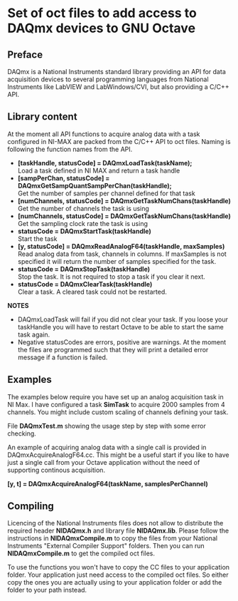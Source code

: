 # Set of oct files to add access to DAQmx devices to GNU Octave

## Preface
DAQmx is a National Instruments standard library providing an API for data acquisition devices to several programming
languages from National Instruments like LabVIEW and LabWindows/CVI, but also providing a C/C++ API.

## Library content
At the moment all API functions to acquire analog data with a task configured in NI-MAX are packed
from the C/C++ API to oct files. Naming is following the function names from the API.

- **[taskHandle, statusCode] = DAQmxLoadTask(taskName);** \
Load a task defined in NI MAX and return a task handle
- **[sampPerChan, statusCode] = DAQmxGetSampQuantSampPerChan(taskHandle);** \
Get the number of samples per channel defined for that task
- **[numChannels, statusCode] = DAQmxGetTaskNumChans(taskHandle)** \
Get the number of channels the task is using
- **[numChannels, statusCode] = DAQmxGetTaskNumChans(taskHandle)** \
Get the sampling clock rate the task is using
- **statusCode = DAQmxStartTask(taskHandle)** \
Start the task
- **[y, statusCode] = DAQmxReadAnalogF64(taskHandle, maxSamples)** \
Read analog data from task, channels in columns. If maxSamples is not specified it will return the number of samples specified for the task.
- **statusCode = DAQmxStopTask(taskHandle)** \
Stop the task. It is not required to stop a task if you clear it next.
- **statusCode = DAQmxClearTask(taskHandle)** \
Clear a task. A cleared task could not be restarted.

**NOTES**

- DAQmxLoadTask will fail if you did not clear your task. If you loose your taskHandle you will have to restart Octave to be able to start the same task again.
- Negative statusCodes are errors, positive are warnings. At the moment the files are programmed such that they will print a detailed error message if a function is failed.

## Examples

The examples below require you have set up an analog acquisition task in NI Max.
I have configured a task **SimTask** to acquire 2000 samples from 4 channels.
You might include custom scaling of channels defining your task.

File **DAQmxTest.m** showing the usage step by step with some error checking.

An example of acquiring analog data with a single call is provided in DAQmxAcquireAnalogF64.cc.
This might be a useful start if you like to have just a single call from your
Octave application without the need of supporting continous acquisition.

**[y, t] = DAQmxAcquireAnalogF64(taskName, samplesPerChannel)**

## Compiling
Licencing of the National Instruments files does not allow to distribute the required header **NIDAQmx.h**
and library file **NIDAQmx.lib**. Please follow the instructions in **NIDAQmxCompile.m** to copy the files from your
National Instruments "External Compiler Support" folders. Then you can run **NIDAQmxCompile.m** to get the compiled oct files.

To use the functions you won't have to copy the CC files to your application folder.
Your application just need access to the compiled oct files.
So either copy the ones you are actually using to your application folder or add the folder to your path instead.
